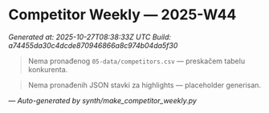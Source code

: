 # Competitor Weekly — 2025-W44

_Generated at: 2025-10-27T08:38:33Z UTC_
_Build: a74455da30c4dcde870946866a8c974b04da5f30_

> Nema pronađenog `05-data/competitors.csv` — preskačem tabelu konkurenta.

> Nema pronađenih JSON stavki za highlights — placeholder generisan.

—
_Auto-generated by synth/make_competitor_weekly.py_